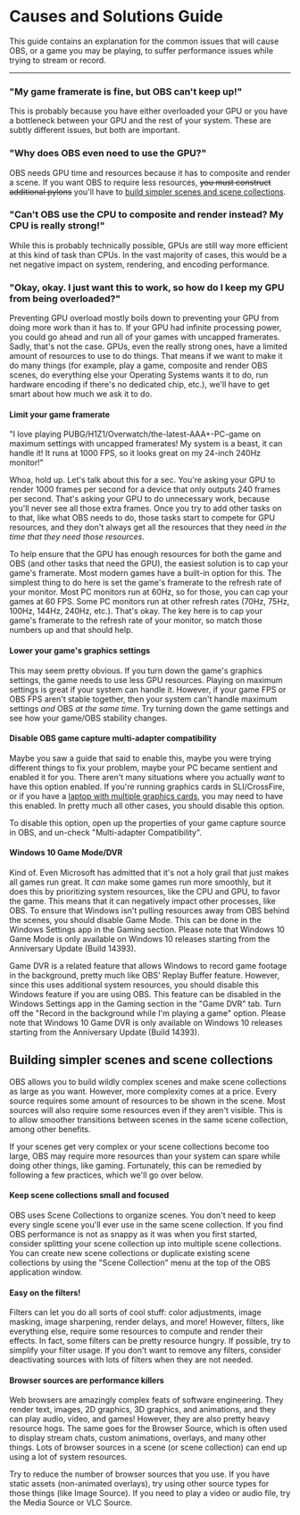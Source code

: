 # Causes and Solutions Guide

This guide contains an explanation for the common issues that will cause OBS, or a game you may be playing, to suffer performance issues while trying to stream or record.

---

### "My game framerate is fine, but OBS can't keep up!"

This is probably because you have either overloaded your GPU or you have a bottleneck between your GPU and the rest of your system. These are subtly different issues, but both are important.


### "Why does OBS even need to use the GPU?"

OBS needs GPU time and resources because it has to composite and render a scene. If you want OBS to require less resources, ~~you must construct additional pylons~~ you'll have to [build simpler scenes and scene collections](#building-simpler-scenes-and-scene-collections).


### "Can't OBS use the CPU to composite and render instead? My CPU is really strong!"

While this is probably technically possible, GPUs are still way more efficient at this kind of task than CPUs. In the vast majority of cases, this would be a net negative impact on system, rendering, and encoding performance.


### "Okay, okay. I just want this to work, so how do I keep my GPU from being overloaded?"

Preventing GPU overload mostly boils down to preventing your GPU from doing more work than it has to. If your GPU had infinite processing power, you could go ahead and run all of your games with uncapped framerates. Sadly, that's not the case. GPUs, even the really strong ones, have a limited amount of resources to use to do things. That means if we want to make it do many things (for example, play a game, composite and render OBS scenes, do everything else your Operating Systems wants it to do, run hardware encoding if there's no dedicated chip, etc.), we'll have to get smart about how much we ask it to do. 


#### Limit your game framerate
"I love playing PUBG/H1Z1/Overwatch/the-latest-AAA+-PC-game on maximum settings with uncapped framerates! My system is a beast, it can handle it! It runs at 1000 FPS, so it looks great on my 24-inch 240Hz monitor!"

Whoa, hold up. Let's talk about this for a sec. You're asking your GPU to render 1000 frames per second for a device that only outputs 240 frames per second. That's asking your GPU to do unnecessary work, because you'll never see all those extra frames. Once you try to add other tasks on to that, like what OBS needs to do, those tasks start to compete for GPU resources, and they don't always get all the resources that they need _in the time that they need those resources_.

To help ensure that the GPU has enough resources for both the game and OBS (and other tasks that need the GPU), the easiest solution is to cap your game's framerate. Most modern games have a built-in option for this. The simplest thing to do here is set the game's framerate to the refresh rate of your monitor. Most PC monitors run at 60Hz, so for those, you can cap your games at 60 FPS. Some PC monitors run at other refresh rates (70Hz, 75Hz, 100Hz, 144Hz, 240Hz, etc.). That's okay. The key here is to cap your game's framerate to the refresh rate of your monitor, so match those numbers up and that should help.


#### Lower your game's graphics settings

This may seem pretty obvious. If you turn down the game's graphics settings, the game needs to use less GPU resources. Playing on maximum settings is great if your system can handle it. However, if your game FPS or OBS FPS aren't stable together, then your system can't handle maximum settings _and_ OBS _at the same time_. Try turning down the game settings and see how your game/OBS stability changes.


#### Disable OBS game capture multi-adapter compatibility

Maybe you saw a guide that said to enable this, maybe you were trying different things to fix your problem, maybe your PC became sentient and enabled it for you. There aren't many situations where you actually _want_ to have this option enabled. If you're running graphics cards in SLI/CrossFire, or if you have a [laptop with multiple graphics cards](https://obsproject.com/wiki/Laptop-Troubleshooting), you may need to have this enabled. In pretty much all other cases, you should disable this option.

To disable this option, open up the properties of your game capture source in OBS, and un-check "Multi-adapter Compatibility".

#### Windows 10 Game Mode/DVR

Kind of. Even Microsoft has admitted that it's not a holy grail that just makes all games run great. It _can_ make some games run more smoothly, but it does this by prioritizing system resources, like the CPU and GPU, to favor the game. This means that it can negatively impact other processes, like OBS. To ensure that Windows isn't pulling resources away from OBS behind the scenes, you should disable Game Mode. This can be done in the Windows Settings app in the Gaming section. Please note that Windows 10 Game Mode is only available on Windows 10 releases starting from the Anniversary Update (Build 14393).

Game DVR is a related feature that allows Windows to record game footage in the background, pretty much like OBS' Replay Buffer feature. However, since this uses additional system resources, you should disable this Windows feature if you are using OBS. This feature can be disabled in the Windows Settings app in the Gaming section in the "Game DVR" tab. Turn off the "Record in the background while I'm playing a game" option. Please note that Windows 10 Game DVR is only available on Windows 10 releases starting from the Anniversary Update (Build 14393).



## Building simpler scenes and scene collections

OBS allows you to build wildly complex scenes and make scene collections as large as you want. However, more complexity comes at a price. Every source requires some amount of resources to be shown in the scene. Most sources will also require some resources even if they aren't visible. This is to allow smoother transitions between scenes in the same scene collection, among other benefits.

If your scenes get very complex or your scene collections become too large, OBS may require more resources than your system can spare while doing other things, like gaming. Fortunately, this can be remedied by following a few practices, which we'll go over below.


#### Keep scene collections small and focused

OBS uses Scene Collections to organize scenes. You don't need to keep every single scene you'll ever use in the same scene collection. If you find OBS performance is not as snappy as it was when you first started, consider splitting your scene collection up into multiple scene collections. You can create new scene collections or duplicate existing scene collections by using the "Scene Collection" menu at the top of the OBS application window.


#### Easy on the filters!

Filters can let you do all sorts of cool stuff: color adjustments, image masking, image sharpening, render delays, and more! However, filters, like everything else, require some resources to compute and render their effects. In fact, some filters can be pretty resource hungry. If possible, try to simplify your filter usage. If you don't want to remove any filters, consider deactivating sources with lots of filters when they are not needed.


#### Browser sources are performance killers

Web browsers are amazingly complex feats of software engineering. They render text, images, 2D graphics, 3D graphics, and animations, and they can play audio, video, and games! However, they are also pretty heavy resource hogs. The same goes for the Browser Source, which is often used to display stream chats, custom animations, overlays, and many other things. Lots of browser sources in a scene (or scene collection) can end up using a lot of system resources.

Try to reduce the number of browser sources that you use. If you have static assets (non-animated overlays), try using other source types for those things (like Image Source). If you need to play a video or audio file, try the Media Source or VLC Source.